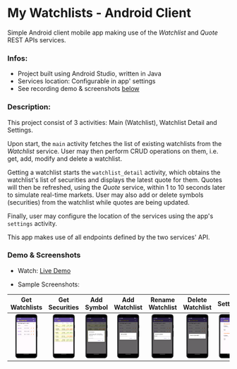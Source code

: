 # My Watchlists - Android Client
Simple Android client mobile app making use of the _Watchlist_ and _Quote_ REST APIs services.  

### Infos:
- Project built using Android Studio, written in Java
- Services location: Configurable in app' settings
- See recording demo & screenshots [below](#demo--screenshots)

### Description:
This project consist of 3 activities: Main (Watchlist), Watchlist Detail and Settings.

Upon start, the `main` activity fetches the list of existing watchlists from the _Watchlist_ service.
User may then perform CRUD operations on them, i.e. get, add, modify and delete a watchlist.

Getting a watchlist starts the `watchlist_detail` activity, which obtains the watchlist's list
of securities and displays the latest quote for them.  Quotes will then be refreshed, using the
_Quote_ service, within 1 to 10 seconds later to simulate real-time markets. User may also add or
delete symbols (securities) from the watchlist while quotes are being updated. 

Finally, user may configure the location of the services using the app's `settings` activity.

This app makes use of all endpoints defined by the two services' API.
   
### Demo & Screenshots
- Watch: [Live Demo](https://github.com/RolandeSTG/my-watchlists-android/assets/112976983/273bf123-745b-4ad3-ae04-cf05c0be6314)


- Sample Screenshots: 
<!--
  1. [Get watchlists](assets/1_get_watchlists.png)
  1. [Get watchlist\' securities](assets/2_get_watchlist_securities.png)
  1. [Add symbol](assets/3_add_symbol.png)
  1. [Add watchlist](assets/4_add_watchlist.png)
  1. [Rename watchlist](assets/5_rename_watchlist.png)
  1. [Delete watchlist](assets/6_delete_watchlist.png)
  1. [Configure service locations](assets/7_settings.png.png)
  -->

<!-- The way below allows to provide thumbnail images which
     can be clicked to see the actual (much bigger) one -->
|                                                      Get Watchlists                                                      |                                                                Get Securities                                                                |                                                  Add Symbol                                                  |                                                     Add Watchlist                                                     |                                                        Rename Watchlist                                                        |                                                        Delete Watchlist                                                        |                                                Settings                                                |
|:------------------------------------------------------------------------------------------------------------------------:|:--------------------------------------------------------------------------------------------------------------------------------------------:|:------------------------------------------------------------------------------------------------------------:|:---------------------------------------------------------------------------------------------------------------------:|:------------------------------------------------------------------------------------------------------------------------------:|:------------------------------------------------------------------------------------------------------------------------------:|:------------------------------------------------------------------------------------------------------:|
| [<img src="assets/1_get_watchlists.png" alt="Get watchlists" width="50px" height="100px"/>](assets/1_get_watchlists.png) | [<img src="assets/2_get_watchlist_securities.png" alt="Get securities" width="50px" height="100px"/>](assets/2_get_watchlist_securities.png) | [<img src="assets/3_add_symbol.png" alt="Add Symbol" width="50px" height="100px"/>](assets/3_add_symbol.png) | [<img src="assets/4_add_watchlist.png" alt="Add Watchlist" width="50px" height="100px"/>](assets/4_add_watchlist.png) | [<img src="assets/5_rename_watchlist.png" alt="Rename Watchlist" width="50px" height="100px"/>](assets/5_rename_watchlist.png) | [<img src="assets/6_delete_watchlist.png" alt="Delete Watchlist" width="50px" height="100px"/>](assets/6_delete_watchlist.png) | [<img src="assets/7_settings.png" alt="settings" width="50px" height="100px"/>](assets/7_settings.png) |
